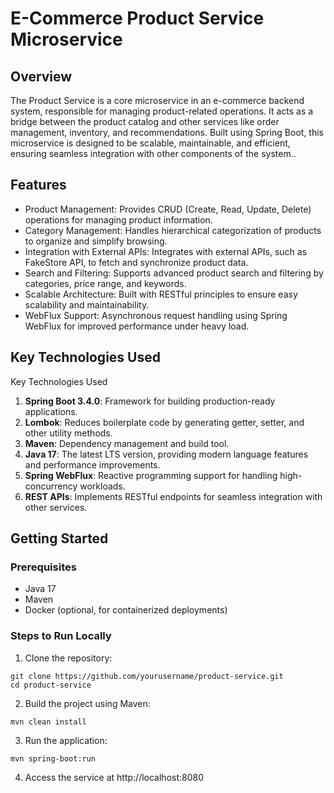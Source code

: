 # E-Commerce Product Service Microservice

## Overview
The Product Service is a core microservice in an e-commerce backend system, responsible for managing product-related
operations. It acts as a bridge between the product catalog and other services like order management, inventory, and
recommendations. Built using Spring Boot, this microservice is designed to be scalable, maintainable, and efficient,
ensuring seamless integration with other components of the system..

## Features
- Product Management: Provides CRUD (Create, Read, Update, Delete) operations for managing product information. 
- Category Management: Handles hierarchical categorization of products to organize and simplify browsing. 
- Integration with External APIs: Integrates with external APIs, such as FakeStore API, to fetch and synchronize product data. 
- Search and Filtering: Supports advanced product search and filtering by categories, price range, and keywords. 
- Scalable Architecture: Built with RESTful principles to ensure easy scalability and maintainability. 
- WebFlux Support: Asynchronous request handling using Spring WebFlux for improved performance under heavy load.

## Key Technologies Used
Key Technologies Used

1. **Spring Boot 3.4.0**: Framework for building production-ready applications. 
2. **Lombok**: Reduces boilerplate code by generating getter, setter, and other utility methods.
3. **Maven**: Dependency management and build tool. 
4. **Java 17**: The latest LTS version, providing modern language features and performance improvements. 
5. **Spring WebFlux**: Reactive programming support for handling high-concurrency workloads. 
6. **REST APIs**: Implements RESTful endpoints for seamless integration with other services.

## Getting Started

### Prerequisites

- Java 17 
- Maven 
- Docker (optional, for containerized deployments)

### Steps to Run Locally

1. Clone the repository:

```
git clone https://github.com/yourusername/product-service.git
cd product-service
```


2. Build the project using Maven:
```
mvn clean install

```
3. Run the application:

```
mvn spring-boot:run
```
4. Access the service at http://localhost:8080
